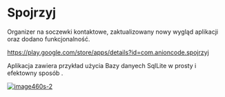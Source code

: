 # Spojrzyj
Organizer na soczewki kontaktowe, zaktualizowany nowy wygląd aplikacji oraz dodano funkcjonalność.

https://play.google.com/store/apps/details?id=com.anioncode.spojrzyj

Aplikacja zawiera przykład użycia Bazy danyech SqlLite w prosty i efektowny sposób .

<a href="https://ibb.co/jyWX6Gk"><img src="https://i.ibb.co/hBZz7HF/image460s-2.png" alt="image460s-2" border="0"></a>
